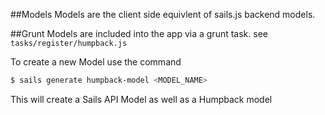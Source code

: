 ##Models
Models are the client side equivlent of sails.js backend models.

##Grunt
Models are included into the app via a grunt task. see `tasks/register/humpback.js`

To create a new Model use the command 
```sh
$ sails generate humpback-model <MODEL_NAME>
````

This will create a Sails API Model as well as a Humpback model 